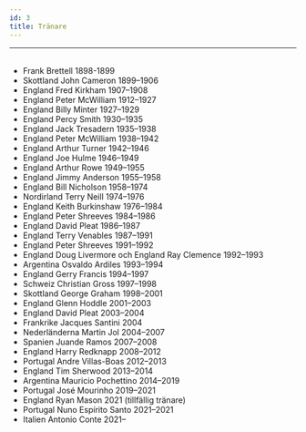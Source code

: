 ```yaml
---
id: 3
title: Tränare
---
```


---
<ul class="PlayerMainText"> <br>
    <li>Frank Brettell 1898-1899</li> 
    <li>Skottland John Cameron 1899–1906   </li> 
    <li>England Fred Kirkham 1907–1908   </li> 
    <li>England Peter McWilliam 1912–1927   </li> 
    <li>England Billy Minter 1927–1929  </li> 
    <li>England Percy Smith 1930–1935   </li> 
    <li>England Jack Tresadern 1935–1938  </li> 
    <li>England Peter McWilliam 1938–1942  </li> 
    <li>England Arthur Turner 1942–1946  </li> 
    <li>England Joe Hulme 1946–1949</li> 
    <li>England Arthur Rowe 1949–1955</li> 
    <li>England Jimmy Anderson 1955–1958</li> 
    <li>England Bill Nicholson 1958–1974</li> 
    <li>Nordirland Terry Neill 1974–1976</li> 
    <li>England Keith Burkinshaw 1976–1984</li> 
    <li>England Peter Shreeves 1984–1986</li> 
    <li>England David Pleat 1986–1987</li> 
    <li>England Terry Venables 1987–1991</li> 
    <li>England Peter Shreeves 1991–1992</li> 
    <li>England Doug Livermore och England Ray Clemence 1992–1993</li> 
    <li>Argentina Osvaldo Ardiles 1993–1994</li> 
    <li>England Gerry Francis 1994–1997</li> 
    <li>Schweiz Christian Gross 1997–1998</li> 
    <li>Skottland George Graham 1998–2001</li> 
    <li>England Glenn Hoddle 2001–2003</li> 
    <li>England David Pleat 2003–2004</li> 
    <li>Frankrike Jacques Santini 2004</li> 
    <li>Nederländerna Martin Jol 2004–2007</li> 
    <li>Spanien Juande Ramos 2007–2008</li> 
    <li>England Harry Redknapp 2008–2012</li> 
    <li>Portugal Andre Villas-Boas 2012–2013</li> 
    <li>England Tim Sherwood 2013–2014</li> 
    <li>Argentina Mauricio Pochettino 2014–2019</li> 
    <li>Portugal José Mourinho 2019–2021</li> 
    <li>England Ryan Mason 2021 (tillfällig tränare)</li> 
    <li>Portugal Nuno Espírito Santo 2021–2021</li> 
    <li>Italien Antonio Conte 2021–</li> 
<br>
<br>